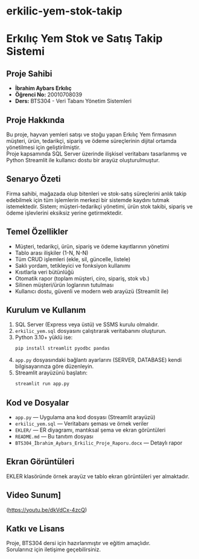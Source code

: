 # erkilic-yem-stok-takip
# Erkılıç Yem Stok ve Satış Takip Sistemi

## Proje Sahibi
- **İbrahim Aybars Erkılıç**
- **Öğrenci No:** 20010708039
- **Ders:** BTS304 - Veri Tabanı Yönetim Sistemleri

## Proje Hakkında
Bu proje, hayvan yemleri satışı ve stoğu yapan Erkılıç Yem firmasının müşteri, ürün, tedarikçi, sipariş ve ödeme süreçlerinin dijital ortamda yönetilmesi için geliştirilmiştir.  
Proje kapsamında SQL Server üzerinde ilişkisel veritabanı tasarlanmış ve Python Streamlit ile kullanıcı dostu bir arayüz oluşturulmuştur.

## Senaryo Özeti
Firma sahibi, mağazada olup bitenleri ve stok-satış süreçlerini anlık takip edebilmek için tüm işlemlerin merkezi bir sistemde kaydını tutmak istemektedir. Sistem; müşteri-tedarikçi yönetimi, ürün stok takibi, sipariş ve ödeme işlevlerini eksiksiz yerine getirmektedir.

## Temel Özellikler
- Müşteri, tedarikçi, ürün, sipariş ve ödeme kayıtlarının yönetimi
- Tablo arası ilişkiler (1-N, N-N)
- Tüm CRUD işlemleri (ekle, sil, güncelle, listele)
- Saklı yordam, tetikleyici ve fonksiyon kullanımı
- Kısıtlarla veri bütünlüğü
- Otomatik rapor (toplam müşteri, ciro, sipariş, stok vb.)
- Silinen müşteri/ürün loglarının tutulması
- Kullanıcı dostu, güvenli ve modern web arayüzü (Streamlit ile)


## Kurulum ve Kullanım
1. SQL Server (Express veya üstü) ve SSMS kurulu olmalıdır.
2. `erkilic_yem.sql` dosyasını çalıştırarak veritabanını oluşturun.
3. Python 3.10+ yüklü ise:
    ```bash
    pip install streamlit pyodbc pandas
    ```
4. `app.py` dosyasındaki bağlantı ayarlarını (SERVER, DATABASE) kendi bilgisayarınıza göre düzenleyin.
5. Streamlit arayüzünü başlatın:
    ```bash
    streamlit run app.py
    ```

## Kod ve Dosyalar
- `app.py` — Uygulama ana kod dosyası (Streamlit arayüzü)
- `erkilic_yem.sql` — Veritabanı şeması ve örnek veriler
- `EKLER/` — ER diyagramı, mantıksal şema ve ekran görüntüleri
- `README.md` — Bu tanıtım dosyası
- `BTS304_İbrahim_Aybars_Erkilic_Proje_Raporu.docx` — Detaylı rapor

## Ekran Görüntüleri
EKLER klasöründe örnek arayüz ve tablo ekran görüntüleri yer almaktadır.

## Video Sunum]
(https://youtu.be/dkVdCx-4zcQ) 


## Katkı ve Lisans
Proje, BTS304 dersi için hazırlanmıştır ve eğitim amaçlıdır.  
Sorularınız için iletişime geçebilirsiniz.
